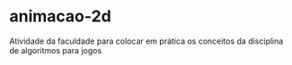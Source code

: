 # animacao-2d
Atividade da faculdade para colocar em prática os conceitos da disciplina de algoritmos para jogos
